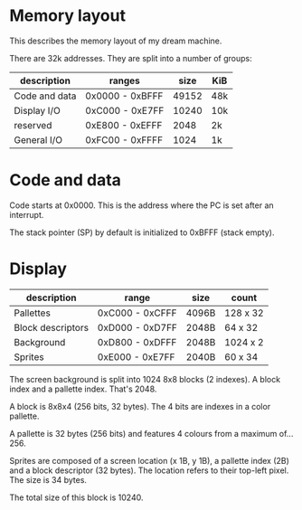 Memory layout
=============

This describes the memory layout of my dream machine.

There are 32k addresses. They are split into a number of groups:

| description   | ranges          | size  | KiB |
|---------------|-----------------|-------|-----|
| Code and data | 0x0000 - 0xBFFF | 49152 | 48k |
| Display I/O   | 0xC000 - 0xE7FF | 10240 | 10k |
| reserved      | 0xE800 - 0xEFFF |  2048 |  2k |
| General I/O   | 0xFC00 - 0xFFFF |  1024 |  1k |

Code and data
=============

Code starts at 0x0000. This is the address where the PC is set after an interrupt.

The stack pointer (SP) by default is initialized to 0xBFFF (stack empty).

Display
=======

| description           | range             | size  | count          |
|-----------------------|-------------------|-------|----------------|
| Pallettes             | 0xC000 - 0xCFFF   | 4096B | 128 x 32       |
| Block descriptors     | 0xD000 - 0xD7FF   | 2048B | 64 x 32        |
| Background            | 0xD800 - 0xDFFF   | 2048B | 1024 x 2       |
| Sprites               | 0xE000 - 0xE7FF   | 2040B | 60 x 34        |

The screen background is split into 1024 8x8 blocks (2 indexes). A block index and a pallette index. That's 2048.

A block is 8x8x4 (256 bits, 32 bytes). The 4 bits are indexes in a color pallette.

A pallette is 32 bytes (256 bits) and features 4 colours from a maximum of... 256.

Sprites are composed of a screen location (x 1B, y 1B), a pallette index (2B) and a block descriptor (32 bytes). The location refers to their top-left pixel. The size is 34 bytes.

The total size of this block is 10240.
